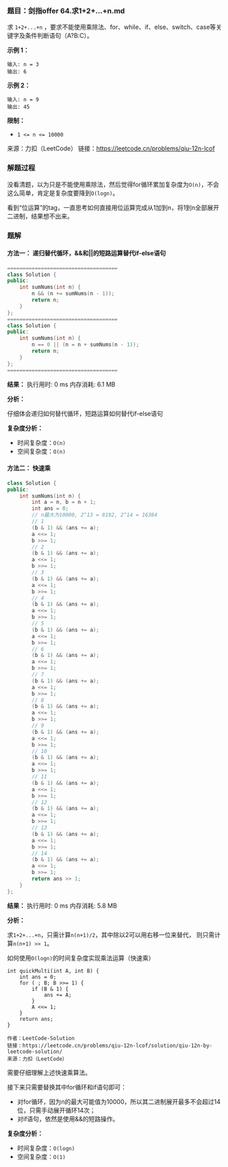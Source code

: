 ### 题目：剑指offer 64.求1+2+...+n.md
求 `1+2+...+n` ，要求不能使用乘除法、for、while、if、else、switch、case等关键字及条件判断语句（A?B:C）。

**示例 1：**
```
输入: n = 3
输出: 6
```
**示例 2：**
```
输入: n = 9
输出: 45
```

**限制：**
- `1 <= n <= 10000`

来源：力扣（LeetCode）
链接：https://leetcode.cn/problems/qiu-12n-lcof

### 解题过程

没看清题，以为只是不能使用乘除法，然后觉得for循环累加复杂度为`O(n)`，不会这么简单，肯定是复杂度要降到`O(logn)`。

看到“位运算”的tag，一直思考如何直接用位运算完成从1加到n，将1到n全部展开二进制，结果想不出来。

### 题解
#### 方法一： 递归替代循环，&&和||的短路运算替代if-else语句
```C++
====================================
class Solution {
public:
    int sumNums(int n) {
        n && (n += sumNums(n - 1));
        return n;
    }
};
====================================
class Solution {
public:
    int sumNums(int n) {
        n == 0 || (n = n + sumNums(n - 1));
        return n;
    }
};
====================================
```
**结果：** 执行用时: 0 ms            内存消耗: 6.1 MB

**分析：**

仔细体会递归如何替代循环，短路运算如何替代if-else语句

**复杂度分析：**
- 时间复杂度：`O(n)`
- 空间复杂度：`O(n)`


#### 方法二： 快速乘
```C++
class Solution {
public:
    int sumNums(int n) {
        int a = n, b = n + 1;
        int ans = 0;
        // n最大为10000, 2^13 = 8192, 2^14 = 16384
        // 1
        (b & 1) && (ans += a);
        a <<= 1;
        b >>= 1;
        // 2
        (b & 1) && (ans += a);
        a <<= 1;
        b >>= 1;
        // 3
        (b & 1) && (ans += a);
        a <<= 1;
        b >>= 1;
        // 4
        (b & 1) && (ans += a);
        a <<= 1;
        b >>= 1;
        // 5
        (b & 1) && (ans += a);
        a <<= 1;
        b >>= 1;
        // 6
        (b & 1) && (ans += a);
        a <<= 1;
        b >>= 1;
        // 7
        (b & 1) && (ans += a);
        a <<= 1;
        b >>= 1;
        // 8
        (b & 1) && (ans += a);
        a <<= 1;
        b >>= 1;
        // 9
        (b & 1) && (ans += a);
        a <<= 1;
        b >>= 1;
        // 10
        (b & 1) && (ans += a);
        a <<= 1;
        b >>= 1;
        // 11
        (b & 1) && (ans += a);
        a <<= 1;
        b >>= 1;
        // 12
        (b & 1) && (ans += a);
        a <<= 1;
        b >>= 1;
        // 13
        (b & 1) && (ans += a);
        a <<= 1;
        b >>= 1;
        // 14
        (b & 1) && (ans += a);
        a <<= 1;
        b >>= 1;
        return ans >> 1;
    }
};
```
**结果：** 执行用时: 0 ms            内存消耗: 5.8 MB

**分析：**

求`1+2+...+n`，只需计算`n(n+1)/2`，其中除以2可以用右移一位来替代，
则只需计算`n(n+1) >> 1`。

如何使用`O(logn)`的时间复杂度实现乘法运算（快速乘）
```
int quickMulti(int A, int B) {
    int ans = 0;
    for ( ; B; B >>= 1) {
        if (B & 1) {
            ans += A;
        }
        A <<= 1;
    }
    return ans;
}

作者：LeetCode-Solution
链接：https://leetcode.cn/problems/qiu-12n-lcof/solution/qiu-12n-by-leetcode-solution/
来源：力扣（LeetCode）
```
需要仔细理解上述快速乘算法。

接下来只需要替换其中for循环和if语句即可：
- 对for循环，因为n的最大可能值为10000，所以其二进制展开最多不会超过14位，只需手动展开循环14次；
- 对if语句，依然是使用&&的短路操作。


**复杂度分析：**
- 时间复杂度：`O(logn)`
- 空间复杂度：`O(1)`
